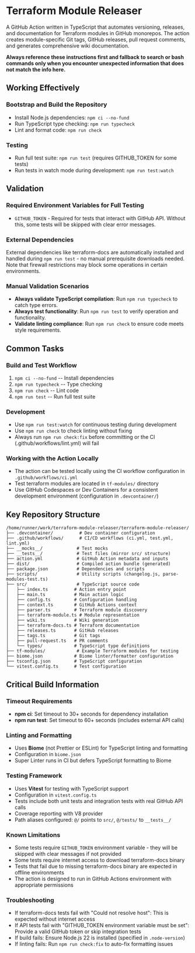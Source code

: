 # Terraform Module Releaser

A GitHub Action written in TypeScript that automates versioning, releases, and documentation for Terraform modules in GitHub monorepos. The action creates module-specific Git tags, GitHub releases, pull request comments, and generates comprehensive wiki documentation.

**Always reference these instructions first and fallback to search or bash commands only when you encounter unexpected information that does not match the info here.**

## Working Effectively

### Bootstrap and Build the Repository
- Install Node.js dependencies: `npm ci --no-fund`
- Run TypeScript type checking: `npm run typecheck`
- Lint and format code: `npm run check`

### Testing
- Run full test suite: `npm run test` (requires GITHUB_TOKEN for some tests)
- Run tests in watch mode during development: `npm run test:watch`

## Validation

### Required Environment Variables for Full Testing
- `GITHUB_TOKEN` - Required for tests that interact with GitHub API. Without this, some tests will be skipped with clear error messages.

### External Dependencies
External dependencies like terraform-docs are automatically installed and handled during `npm run test` - no manual prerequisite downloads needed. Note that firewall restrictions may block some operations in certain environments.

### Manual Validation Scenarios
- **Always validate TypeScript compilation**: Run `npm run typecheck` to catch type errors.
- **Always test functionality**: Run `npm run test` to verify operation and functionality.
- **Validate linting compliance**: Run `npm run check` to ensure code meets style requirements.

## Common Tasks

### Build and Test Workflow
1. `npm ci --no-fund` -- Install dependencies
2. `npm run typecheck` -- Type checking
3. `npm run check` -- Lint code
4. `npm run test` -- Run full test suite

### Development
- Use `npm run test:watch` for continuous testing during development
- Use `npm run check` to check linting without fixing
- Always run `npm run check:fix` before committing or the CI (.github/workflows/lint.yml) will fail

### Working with the Action Locally
- The action can be tested locally using the CI workflow configuration in `.github/workflows/ci.yml`
- Test terraform modules are located in `tf-modules/` directory
- Use GitHub Codespaces or Dev Containers for a consistent development environment (configuration in `.devcontainer/`)

## Key Repository Structure

```
/home/runner/work/terraform-module-releaser/terraform-module-releaser/
├── .devcontainer/          # Dev container configuration
├── .github/workflows/      # CI/CD workflows (ci.yml, test.yml, lint.yml)
├── __mocks__/             # Test mocks
├── __tests__/             # Test files (mirror src/ structure)
├── action.yml             # GitHub Action metadata and inputs
├── dist/                  # Compiled action bundle (generated)
├── package.json           # Dependencies and scripts
├── scripts/               # Utility scripts (changelog.js, parse-modules-test.ts)
├── src/                   # TypeScript source code
│   ├── index.ts          # Action entry point
│   ├── main.ts           # Main action logic
│   ├── config.ts         # Configuration handling
│   ├── context.ts        # GitHub Actions context
│   ├── parser.ts         # Terraform module discovery
│   ├── terraform-module.ts # Module representation
│   ├── wiki.ts           # Wiki generation
│   ├── terraform-docs.ts # Terraform documentation
│   ├── releases.ts       # GitHub releases
│   ├── tags.ts           # Git tags
│   ├── pull-request.ts   # PR comments
│   └── types/            # TypeScript type definitions
├── tf-modules/            # Example Terraform modules for testing
├── biome.json            # Biome linter/formatter configuration
├── tsconfig.json         # TypeScript configuration
└── vitest.config.ts      # Test configuration
```

## Critical Build Information

### Timeout Requirements
- **npm ci**: Set timeout to 30+ seconds for dependency installation
- **npm run test**: Set timeout to 60+ seconds (includes external API calls)

### Linting and Formatting
- Uses **Biome** (not Prettier or ESLint) for TypeScript linting and formatting
- Configuration in `biome.json`
- Super Linter runs in CI but defers TypeScript formatting to Biome

### Testing Framework
- Uses **Vitest** for testing with TypeScript support
- Configuration in `vitest.config.ts`
- Tests include both unit tests and integration tests with real GitHub API calls
- Coverage reporting with V8 provider
- Path aliases configured: `@/` points to `src/`, `@/tests/` to `__tests__/`

### Known Limitations
- Some tests require `GITHUB_TOKEN` environment variable - they will be skipped with clear messages if not provided
- Some tests require internet access to download terraform-docs binary
- Tests that fail due to missing terraform-docs binary are expected in offline environments
- The action is designed to run in GitHub Actions environment with appropriate permissions

### Troubleshooting
- If terraform-docs tests fail with "Could not resolve host": This is expected without internet access
- If API tests fail with "GITHUB_TOKEN environment variable must be set": Provide a valid GitHub token or skip integration tests
- If build fails: Ensure Node.js 22 is installed (specified in `.node-version`)
- If linting fails: Run `npm run check:fix` to auto-fix formatting issues